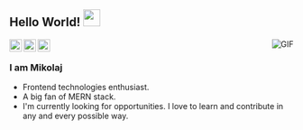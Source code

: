 ## Hello World! <img src="https://raw.githubusercontent.com/iampavangandhi/iampavangandhi/master/gifs/Hi.gif" width="30px"></h2>
<img align="right" alt="GIF" src="https://media.giphy.com/media/DS89v1NqpzCqA/giphy.gif" />

<a href="https://twitter.com/mikkio_j">
  <img align="left" alt="Mikkio's Twitter" width="22px" src="https://cdn.jsdelivr.net/npm/simple-icons@v3/icons/twitter.svg" />
</a>
<a href="https://www.linkedin.com/in/miko%C5%82aj-j%C4%99drzejewski-a03556177/">
  <img align="left" alt="Mikkio's Linkdein" width="22px" src="https://cdn.jsdelivr.net/npm/simple-icons@v3/icons/linkedin.svg" />
</a>
<a href="https://github.com/mikkio-j">
  <img align="left" alt="Mikkio's Github" width="22px" src="https://cdn.jsdelivr.net/npm/simple-icons@v3/icons/github.svg" />
</a>

<br />

### I am Mikolaj
- Frontend technologies enthusiast.
- A big fan of MERN stack.
- I'm currently looking for opportunities. I love to learn and contribute in any and every possible way.

